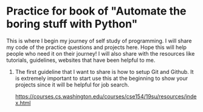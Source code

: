 # Practice for book of "Automate the boring stuff with Python"

This is where I begin my journey of self study of programming. I will share my code of the practice questions and projects here. Hope this will help people who need it on their journey! I will also share with the resources like tutorials, guidelines, websites that have been helpful to me.

1. The first guideline that I want to share is how to setup Git and Github. It is extremely important to start use this at the beginning to show your projects since it will be helpful for job search.

    https://courses.cs.washington.edu/courses/cse154/19su/resources/index.html
